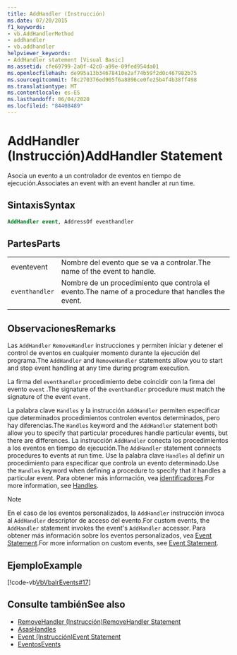 ```yaml
---
title: AddHandler (Instrucción)
ms.date: 07/20/2015
f1_keywords:
- vb.AddHandlerMethod
- addhandler
- vb.addhandler
helpviewer_keywords:
- AddHandler statement [Visual Basic]
ms.assetid: cfe69799-2a0f-42c0-a99e-09fed954da01
ms.openlocfilehash: de995a13b34678410e2af74b59f2d0c467982b75
ms.sourcegitcommit: f8c270376ed905f6a8896ce0fe25b4f4b38ff498
ms.translationtype: MT
ms.contentlocale: es-ES
ms.lasthandoff: 06/04/2020
ms.locfileid: "84408489"
---
```

# <a name="addhandler-statement"></a><span data-ttu-id="ddefd-102">AddHandler (Instrucción)</span><span class="sxs-lookup"><span data-stu-id="ddefd-102">AddHandler Statement</span></span>
<span data-ttu-id="ddefd-103">Asocia un evento a un controlador de eventos en tiempo de ejecución.</span><span class="sxs-lookup"><span data-stu-id="ddefd-103">Associates an event with an event handler at run time.</span></span>  
  
## <a name="syntax"></a><span data-ttu-id="ddefd-104">Sintaxis</span><span class="sxs-lookup"><span data-stu-id="ddefd-104">Syntax</span></span>  
  
```vb  
AddHandler event, AddressOf eventhandler  
```  
  
## <a name="parts"></a><span data-ttu-id="ddefd-105">Partes</span><span class="sxs-lookup"><span data-stu-id="ddefd-105">Parts</span></span>  
|||
|---|---|
|<span data-ttu-id="ddefd-106">event</span><span class="sxs-lookup"><span data-stu-id="ddefd-106">event</span></span>|<span data-ttu-id="ddefd-107">Nombre del evento que se va a controlar.</span><span class="sxs-lookup"><span data-stu-id="ddefd-107">The name of the event to handle.</span></span>|  
|`eventhandler`|<span data-ttu-id="ddefd-108">Nombre de un procedimiento que controla el evento.</span><span class="sxs-lookup"><span data-stu-id="ddefd-108">The name of a procedure that handles the event.</span></span>|
|||
  
## <a name="remarks"></a><span data-ttu-id="ddefd-109">Observaciones</span><span class="sxs-lookup"><span data-stu-id="ddefd-109">Remarks</span></span>  
 <span data-ttu-id="ddefd-110">Las `AddHandler` `RemoveHandler` instrucciones y permiten iniciar y detener el control de eventos en cualquier momento durante la ejecución del programa.</span><span class="sxs-lookup"><span data-stu-id="ddefd-110">The `AddHandler` and `RemoveHandler` statements allow you to start and stop event handling at any time during program execution.</span></span>  
  
 <span data-ttu-id="ddefd-111">La firma del `eventhandler` procedimiento debe coincidir con la firma del evento `event` .</span><span class="sxs-lookup"><span data-stu-id="ddefd-111">The signature of the `eventhandler` procedure must match the signature of the event `event`.</span></span>  
  
 <span data-ttu-id="ddefd-112">La palabra clave `Handles` y la instrucción `AddHandler` permiten especificar que determinados procedimientos controlen eventos determinados, pero hay diferencias.</span><span class="sxs-lookup"><span data-stu-id="ddefd-112">The `Handles` keyword and the `AddHandler` statement both allow you to specify that particular procedures handle particular events, but there are differences.</span></span> <span data-ttu-id="ddefd-113">La instrucción `AddHandler` conecta los procedimientos a los eventos en tiempo de ejecución.</span><span class="sxs-lookup"><span data-stu-id="ddefd-113">The `AddHandler` statement connects procedures to events at run time.</span></span> <span data-ttu-id="ddefd-114">Use la palabra clave `Handles` al definir un procedimiento para especificar que controla un evento determinado.</span><span class="sxs-lookup"><span data-stu-id="ddefd-114">Use the `Handles` keyword when defining a procedure to specify that it handles a particular event.</span></span> <span data-ttu-id="ddefd-115">Para obtener más información, vea [identificadores](handles-clause.md).</span><span class="sxs-lookup"><span data-stu-id="ddefd-115">For more information, see [Handles](handles-clause.md).</span></span>  
  
> [!NOTE]
> <span data-ttu-id="ddefd-116">En el caso de los eventos personalizados, la `AddHandler` instrucción invoca al `AddHandler` descriptor de acceso del evento.</span><span class="sxs-lookup"><span data-stu-id="ddefd-116">For custom events, the `AddHandler` statement invokes the event's `AddHandler` accessor.</span></span> <span data-ttu-id="ddefd-117">Para obtener más información sobre los eventos personalizados, vea [Event Statement](event-statement.md).</span><span class="sxs-lookup"><span data-stu-id="ddefd-117">For more information on custom events, see [Event Statement](event-statement.md).</span></span>  
  
## <a name="example"></a><span data-ttu-id="ddefd-118">Ejemplo</span><span class="sxs-lookup"><span data-stu-id="ddefd-118">Example</span></span>  
 [!code-vb[VbVbalrEvents#17](~/samples/snippets/visualbasic/VS_Snippets_VBCSharp/VbVbalrEvents/VB/Class1.vb#17)]  
  
## <a name="see-also"></a><span data-ttu-id="ddefd-119">Consulte también</span><span class="sxs-lookup"><span data-stu-id="ddefd-119">See also</span></span>

- [<span data-ttu-id="ddefd-120">RemoveHandler (Instrucción)</span><span class="sxs-lookup"><span data-stu-id="ddefd-120">RemoveHandler Statement</span></span>](removehandler-statement.md)
- [<span data-ttu-id="ddefd-121">Asas</span><span class="sxs-lookup"><span data-stu-id="ddefd-121">Handles</span></span>](handles-clause.md)
- [<span data-ttu-id="ddefd-122">Event (Instrucción)</span><span class="sxs-lookup"><span data-stu-id="ddefd-122">Event Statement</span></span>](event-statement.md)
- [<span data-ttu-id="ddefd-123">Eventos</span><span class="sxs-lookup"><span data-stu-id="ddefd-123">Events</span></span>](../../programming-guide/language-features/events/index.md)
